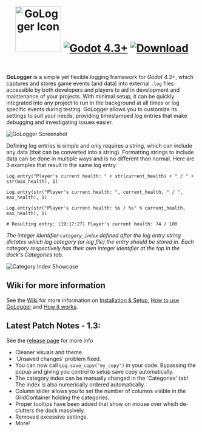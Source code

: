<h1 align="center">
  <img src="https://github.com/user-attachments/assets/2856b4fb-8d18-49b5-bd60-8a8015b6723a" alt="GoLogger Icon" height="120">
  <a href="https://godotengine.org/download/windows/"><img src="https://img.shields.io/static/v1?label=Godot&message=4.3%2B&color=blue&logo=godotengine" alt="Godot 4.3+"></a> <a href="https://github.com/Burloe/GoLogger/archive/refs/tags/1.3.zip"><img alt="Download" src="https://img.shields.io/badge/Download-29903b?color=limegreen"></a>
</h1>



<br>

<p><strong>GoLogger</strong> is a simple yet flexible logging framework for <em>Godot 4.3+</em>, which captures and stores game events (and data) into external <code>.log</code> files accessible by both developers and players to aid in development and maintenance of your projects. With minimal setup, it can be quickly integrated into any project to run in the background at all times or log specific events during testing. GoLogger allows you to customize its settings to suit your needs, providing timestamped log entries that make debugging and investigating issues easier.</p>

<p><img src="https://github.com/user-attachments/assets/a2b43670-e2ff-4450-a6d1-373ee9df3658" alt="GoLogger Screenshot"></p>

<p>Defining log entries is simple and only requires a string, which can include any data (that can be converted into a string). Formatting strings to include data can be done in multiple ways and is no different than normal. Here are 3 examples that result in the same log entry:</p>

<pre><code>Log.entry("Player's current health: " + str(current_health) + " / " + str(max_health), 1)

Log.entry(str("Player's current health: ", current_health, " / ", max_health), 1)

Log.entry(str("Player's current health: %s / %s" % current_health, max_health), 1)

# Resulting entry: [19:17:27] Player's current health: 74 / 100
</code></pre>

<p><em>The integer identifier <code>category_index</code> defined after the log entry string dictates which log category (or log file) the entry should be stored in. Each category respectively has their own integer identifier at the top in the dock's Categories tab.</em></p>

<p><img src="https://github.com/user-attachments/assets/5ca86c2b-326b-4897-b954-1df829f986ca" alt="Category Index Showcase"></p>

<h2>Wiki for more information</h2>
<p>See the <a href="https://github.com/Burloe/GoLogger/wiki/">Wiki</a> for more information on 
  <a href="https://github.com/Burloe/GoLogger/wiki/Installation-&-Setup">Installation &amp; Setup</a>, 
  <a href="https://github.com/Burloe/GoLogger/wiki/Getting-Started">How to use GoLogger</a> and 
  <a href="https://github.com/Burloe/GoLogger/wiki#how-gologger-works">How it works</a>.
</p>

<h2>Latest Patch Notes - 1.3:</h2>
<p>See the <a href="https://github.com/Burloe/GoLogger/releases/tag/1.3">release page</a> for more info</p>
<ul>
  <li>Cleaner visuals and theme.</li>
  <li>'Unsaved changes' problem fixed.</li>
  <li>You can now call <code>Log.save_copy("my_copy")</code> in your code. Bypassing the popup and giving you control to setup save copy automatically.</li>
  <li>The category index can be manually changed in the 'Categories' tab! The index is also numerically ordered automatically.</li>
  <li>Column slider allows you to set the number of columns visible in the GridContainer holding the categories.</li>
  <li>Proper tooltips have been added that show on mouse over which de-clutters the dock massively.</li>
  <li>Removed excessive settings.</li>
  <li>More!</li>
</ul>
